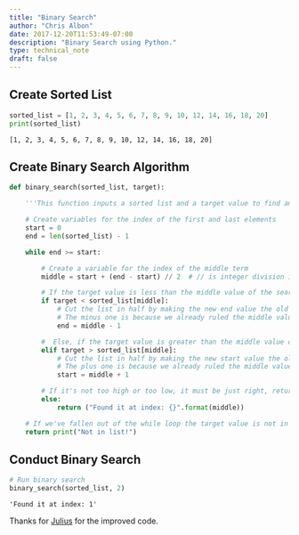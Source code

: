 ```yaml
---
title: "Binary Search"
author: "Chris Albon"
date: 2017-12-20T11:53:49-07:00
description: "Binary Search using Python."
type: technical_note
draft: false
---
```

## Create Sorted List


```python
sorted_list = [1, 2, 3, 4, 5, 6, 7, 8, 9, 10, 12, 14, 16, 18, 20]
print(sorted_list)
```

    [1, 2, 3, 4, 5, 6, 7, 8, 9, 10, 12, 14, 16, 18, 20]


## Create Binary Search Algorithm


```python
def binary_search(sorted_list, target):

    '''This function inputs a sorted list and a target value to find and returns ....'''

    # Create variables for the index of the first and last elements
    start = 0
    end = len(sorted_list) - 1

    while end >= start:

        # Create a variable for the index of the middle term
        middle = start + (end - start) // 2  # // is integer division in Python 3.X

        # If the target value is less than the middle value of the search area
        if target < sorted_list[middle]:
            # Cut the list in half by making the new end value the old middle value minus 1
            # The minus one is because we already ruled the middle value out, so we can ignore it
            end = middle - 1

        #  Else, if the target value is greater than the middle value of the search area
        elif target > sorted_list[middle]:
            # Cut the list in half by making the new start value the old middle value plus 1
            # The plus one is because we already ruled the middle value out, so we can ignore it
            start = middle + 1

        # If it's not too high or too low, it must be just right, return the location
        else:
            return ("Found it at index: {}".format(middle))

    # If we've fallen out of the while loop the target value is not in the list
    return print("Not in list!")
```

## Conduct Binary Search


```python
# Run binary search
binary_search(sorted_list, 2)
```




    'Found it at index: 1'



Thanks for [Julius](https://github.com/jss367) for the improved code.
